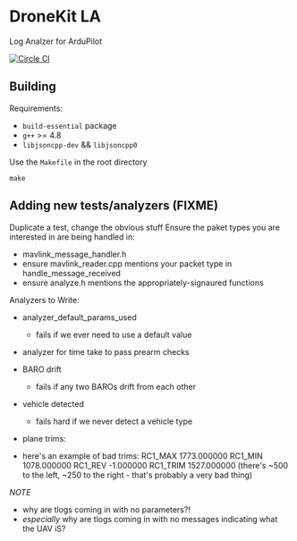 # DroneKit LA

Log Analzer for ArduPilot

[![Circle CI](https://circleci.com/gh/dronekit/dronekit-la/tree/master.svg?style=svg)](https://circleci.com/gh/dronekit/dronekit-la/tree/master)


## Building

Requirements:
- `build-essential` package
- `g++` >= 4.8
- `libjsoncpp-dev` && `libjsoncpp0`

Use the `Makefile` in the root directory

```
make
```

## Adding new tests/analyzers (FIXME)

Duplicate a test, change the obvious stuff
Ensure the paket types you are interested in are being handled in:
 - mavlink_message_handler.h
 - ensure mavlink_reader.cpp mentions your packet type in handle_message_received
 - ensure analyze.h mentions the appropriately-signaured functions


Analyzers to Write:
 - analyzer_default_params_used
   - fails if we ever need to use a default value
 - analyzer for time take to pass prearm checks
 - BARO drift
   - fails if any two BAROs drift from each other
 - vehicle detected
   - fails hard if we never detect a vehicle type

 - plane trims:
  - here's an example of bad trims:
RC1_MAX 1773.000000
RC1_MIN 1078.000000
RC1_REV -1.000000
RC1_TRIM 1527.000000
 (there's ~500 to the left, ~250 to the right - that's probably a very bad thing)



*NOTE*
 - why are tlogs coming in with no parameters?!
 - *especially* why are tlogs coming in with no messages indicating what the UAV iS?

